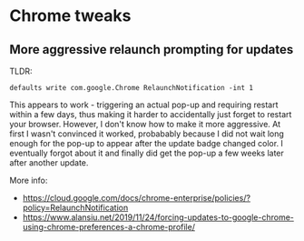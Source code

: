 # Chrome tweaks

## More aggressive relaunch prompting for updates

TLDR:

    defaults write com.google.Chrome RelaunchNotification -int 1

This appears to work - triggering an actual pop-up and requiring restart
within a few days, thus making it harder to accidentally just forget to
restart your browser. However, I don\'t know how to make it more
aggressive. At first I wasn\'t convinced it worked, probabably because I
did not wait long enough for the pop-up to appear after the update badge
changed color. I eventually forgot about it and finally did get the
pop-up a few weeks later after another update.

More info:

* <https://cloud.google.com/docs/chrome-enterprise/policies/?policy=RelaunchNotification>
* <https://www.alansiu.net/2019/11/24/forcing-updates-to-google-chrome-using-chrome-preferences-a-chrome-profile/>
